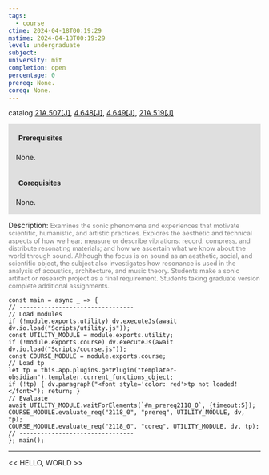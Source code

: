 ```yaml
---
tags:
  - course
ctime: 2024-04-18T00:19:29
mstime: 2024-04-18T00:19:29
level: undergraduate
subject: 
university: mit
completion: open
percentage: 0
prereq: None.
coreq: None.
---
```


catalog [21A.507[J]](http://student.mit.edu/catalog/m21Aa.html#21A.507), [4.648[J]](http://student.mit.edu/catalog/m4f.html#4.648), [4.649[J]](http://student.mit.edu/catalog/m4f.html#4.649), [21A.519[J]](http://student.mit.edu/catalog/m21Aa.html#21A.519)

<span style="display: block; padding: 15px; background-color: rgb(100, 100, 100, 0.2);"><font id="m_prereq2118_0" style="display: block; font-family: Arial, sans-serif; font-weight: bold; padding: 5px">Prerequisites</font><br><span id="prereq2118_0">None.</span></span>
<span style="display: block; padding: 15px; background-color: rgb(100, 100, 100, 0.2);"><font id="m_coreq2118_0" style="display: block; font-family: Arial, sans-serif; font-weight: bold; padding: 5px">Corequisites</font><br><span id="coreq2118_0">None.</span></span>

<font style="">Description:</font>
<font style="color: grey; font-size: 0.8rem;">Examines the sonic phenomena and experiences that motivate scientific, humanistic, and artistic practices. Explores the aesthetic and technical aspects of how we hear; measure or describe vibrations; record, compress, and distribute resonating materials; and how we ascertain what we know about the world through sound. Although the focus is on sound as an aesthetic, social, and scientific object, the subject also investigates how resonance is used in the analysis of acoustics, architecture, and music theory. Students make a sonic artifact or research project as a final requirement. Students taking graduate version complete additional assignments.</font>

```dataviewjs
const main = async _ => {
// --------------------------------
// Load modules
if (!module.exports.utility) dv.executeJs(await dv.io.load("Scripts/utility.js"));
const UTILITY_MODULE = module.exports.utility;
if (!module.exports.course) dv.executeJs(await dv.io.load("Scripts/course.js"));
const COURSE_MODULE = module.exports.course;
// Load tp
let tp = this.app.plugins.getPlugin("templater-obsidian").templater.current_functions_object;
if (!tp) { dv.paragraph("<font style='color: red'>tp not loaded!</font>"); return; }
// Evaluate
await UTILITY_MODULE.waitForElements(`#m_prereq2118_0`, {timeout:5});
COURSE_MODULE.evaluate_req("2118_0", "prereq", UTILITY_MODULE, dv, tp);
COURSE_MODULE.evaluate_req("2118_0", "coreq", UTILITY_MODULE, dv, tp);
// --------------------------------
}; main();
```

---

<< HELLO, WORLD >>
